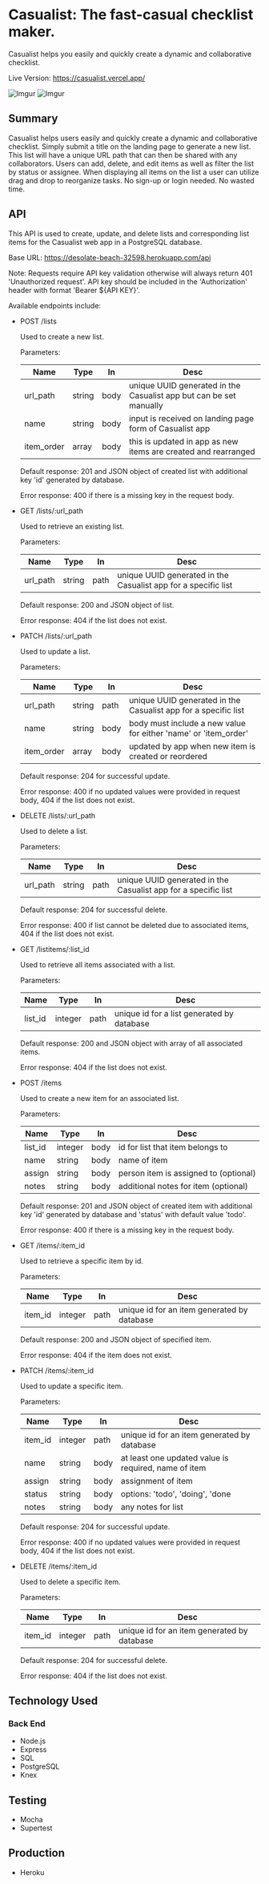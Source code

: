 # Casualist: The fast-casual checklist maker.

Casualist helps you easily and quickly create a dynamic and collaborative checklist. 

Live Version: <https://casualist.vercel.app/>

![Imgur](https://i.imgur.com/tnTWY7f.png)
![Imgur](https://i.imgur.com/7yF0231.png)

## Summary

Casualist helps users easily and quickly create a dynamic and collaborative checklist.  Simply submit a title on the landing page to generate a new list. This list will have a unique URL path that can then be shared with any collaborators. Users can add, delete, and edit items as well as filter the list by status or assignee. When displaying all items on the list a user can utilize drag and drop to reorganize tasks. No sign-up or login needed. No wasted time.

## API

This API is used to create, update, and delete lists and corresponding list items for the Casualist web app in a PostgreSQL database.

Base URL: https://desolate-beach-32598.herokuapp.com/api

Note: Requests require API key validation otherwise will always return 401 'Unauthorized request'. API key should be included in the 'Authorization' header with format 'Bearer ${API KEY}'.

Available endpoints include:

* POST /lists

    Used to create a new list.
    
    Parameters:

    | Name       | Type   | In   | Desc                                                               |
    |------------|--------|------|--------------------------------------------------------------------|
    | url_path   | string | body | unique UUID generated in the Casualist app but can be set manually |
    | name       | string | body | input is received on landing page form of Casualist app            |
    | item_order | array  | body | this is updated in app as new items are created and rearranged     |

    Default response: 201 and JSON object of created list with additional key 'id' generated by database.

    Error response: 400 if there is a missing key in the request body.

* GET /lists/:url_path

    Used to retrieve an existing list.

    Parameters:

    | Name     | Type   | In   | Desc                                                           |
    |----------|--------|------|----------------------------------------------------------------|
    | url_path | string | path | unique UUID generated in the Casualist app for a specific list |

    Default response: 200 and JSON object of list.

    Error response: 404 if the list does not exist.

* PATCH /lists/:url_path

    Used to update a list.

    Parameters:

    | Name       | Type   | In   | Desc                                                            |
    |------------|--------|------|-----------------------------------------------------------------|
    | url_path   | string | path | unique UUID generated in the Casualist app for a specific list  |
    | name       | string | body | body must include a new value for either 'name' or 'item_order' |
    | item_order | array  | body | updated by app when new item is created or reordered            |

    Default response: 204 for successful update.

    Error response: 400 if no updated values were provided in request body, 404 if the list does not exist.

* DELETE /lists/:url_path

    Used to delete a list.

    Parameters:

    | Name     | Type   | In   | Desc                                                           |
    |----------|--------|------|----------------------------------------------------------------|
    | url_path | string | path | unique UUID generated in the Casualist app for a specific list |

    Default response: 204 for successful delete.

    Error response: 400 if list cannot be deleted due to associated items, 404 if the list does not exist.

* GET /listitems/:list_id

    Used to retrieve all items associated with a list.

    Parameters:

    | Name    | Type    | In   | Desc                                       |
    |---------|---------|------|--------------------------------------------|
    | list_id | integer | path | unique id for a list generated by database |

    Default response: 200 and JSON object with array of all associated items.

    Error response: 404 if the list does not exist.
    
* POST /items

    Used to create a new item for an associated list.

    Parameters:

    | Name    | Type    | In   | Desc                                       |
    |---------|---------|------|--------------------------------------------|
    | list_id | integer | body | id for list that item belongs to           |
    | name    | string  | body | name of item                               |
    | assign  | string  | body | person item is assigned to (optional)      |
    | notes   | string  | body | additional notes for item (optional)       |

    Default response: 201 and JSON object of created item with additional key 'id' generated by database and 'status' with default value 'todo'.

    Error response: 400 if there is a missing key in the request body.

* GET /items/:item_id

    Used to retrieve a specific item by id.

    Parameters:

    | Name    | Type    | In   | Desc                                        |
    |---------|---------|------|---------------------------------------------|
    | item_id | integer | path | unique id for an item generated by database |

    Default response: 200 and JSON object of specified item.

    Error response: 404 if the item does not exist.
    
* PATCH /items/:item_id

    Used to update a specific item.

    Parameters: 

    | Name    | Type    | In   | Desc                                                 |
    |---------|---------|------|------------------------------------------------------|
    | item_id | integer | path | unique id for an item generated by database          |
    | name    | string  | body | at least one updated value is required, name of item |
    | assign  | string  | body | assignment of item                                   |
    | status  | string  | body | options: 'todo', 'doing', 'done                      |
    | notes   | string  | body | any notes for list                                   |

    Default response: 204 for successful update.

    Error response: 400 if no updated values were provided in request body, 404 if the list does not exist.

* DELETE /items/:item_id

    Used to delete a specific item.

    Parameters:

    | Name    | Type    | In   | Desc                                        |
    |---------|---------|------|---------------------------------------------|
    | item_id | integer | path | unique id for an item generated by database |

    Default response: 204 for successful delete.

    Error response: 404 if the list does not exist.

## Technology Used

### Back End
* Node.js
* Express
* SQL
* PostgreSQL
* Knex


## Testing
* Mocha
* Supertest

## Production
* Heroku
